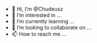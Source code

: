 - 👋 Hi, I’m @Chudeusz
- 👀 I’m interested in ...
- 🌱 I’m currently learning ...
- 💞️ I’m looking to collaborate on ...
- 📫 How to reach me ...

<!---
Chudeusz/Chudeusz is a ✨ special ✨ repository because its `README.md` (this file) appears on your GitHub profile.
You can click the Preview link to take a look at your changes.
--->
